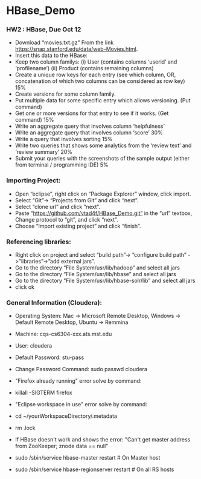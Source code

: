 # HBase_Demo

### HW2 : HBase, Due Oct 12
- Download “movies.txt.gz” From the link https://snap.stanford.edu/data/web-Movies.html.
- Insert this data to the HBase:
- Keep two column familys: (i) User (contains columns ‘userid’ and ‘profilename’) (ii) Product (contains remaining columns)
- Create a unique row keys for each entry (see which column, OR, concatenation of which two columns can be considered as row key) 15%
- Create versions for some column family.
- Put multiple data for some specific entry which allows versioning. (Put command)
- Get one or more versions for that entry to see if it works. (Get command)	15%
- Write an aggregate query that involves column ‘helpfulness’
- Write an aggregate query that involves column ‘score’	30%
- Write a query that involves sorting	15%
- Write two queries that shows some analytics from the ‘review text’ and ‘review summary’	20%
- Submit your queries with the screenshots of the sample output (either from terminal / programming IDE)	5%

### Importing Project:
* Open “eclipse”, right click on “Package Explorer” window, click import.
* Select “Git”-> “Projects from Git” and click “next”.
* Select “clone url” and click “next”.
* Paste “https://github.com/vtad4f/HBase_Demo.git” in the “url” textbox, Change protocol to “git”, and click “next”. 
* Choose “Import existing project” and click “finish”.

### Referencing libraries:
* Right click on project and select “build path”-> “configure build path” ->”libraries”->”add external jars”.
* Go to the directory “File System/usr/lib/hadoop” and select all jars
* Go to the directory “File System/usr/lib/hbase” and select all jars
* Go to the directory “File System/usr/lib/hbase-solr/lib” and select all jars
* click ok

### General Information (Cloudera):

* Operating System:         Mac -> Microsoft Remote Desktop, Windows -> Default Remote Desktop, Ubuntu -> Remmina
* Machine:                  cqs-cs6304-xxx.ats.mst.edu
* User:                     cloudera
* Default Password:         stu-pass
* Change Password Command:  sudo passwd cloudera

* "Firefox already running" error solve by command:     
* killall -SIGTERM firefox
* "Eclipse workspace in use" error solve by command: 
* cd ~/yourWorkspaceDirectory/.metadata
* rm .lock
* If HBase doesn't work and shows the error: "Can't get master address from ZooKeeper; znode data == null"
* sudo /sbin/service hbase-master restart # On Master host
* sudo /sbin/service hbase-regionserver restart # On all RS hosts
